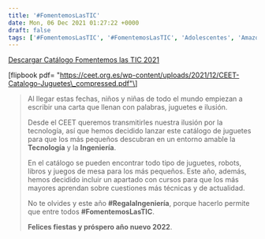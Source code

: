 ```yaml
---
title: '#FomentemosLasTIC'
date: Mon, 06 Dec 2021 01:27:22 +0000
draft: false
tags: ['#FomentemosLasTIC', '#FomentemosLasTIC', 'Adolescentes', 'Amazon University eSports', 'Campaña de Navidad', 'Catálogo de juguetes', 'Catálogos de juguetes tecnológicos', 'Colaboración', 'Colaboraciones', 'Huawei', 'Juguetes', 'Madres', 'Niñas', 'Niños', 'Padres', 'Tecnología', 'Vocación tecnológica']
---
```


[Descargar Catálogo Fomentemos las TIC 2021](https://ceet.org.es/download/catalogo-juguetes-ceet-navidad-2021/)

\[flipbook pdf= "https://ceet.org.es/wp-content/uploads/2021/12/CEET-Catalogo-Juguetes\_compressed.pdf"\]

> Al llegar estas fechas, niños y niñas de todo el mundo empiezan a escribir una carta que llenan con palabras, juguetes e ilusión.
> 
> Desde el CEET queremos transmitirles nuestra ilusión por la tecnología, así que hemos decidido lanzar este catálogo de juguetes para que los más pequeños descubran en un entorno amable la **Tecnología** y la **Ingeniería**.
> 
> En el catálogo se pueden encontrar todo tipo de juguetes, robots, libros y juegos de mesa para los más pequeños. Este año, además, hemos decidido incluir un apartado con cursos para que los más mayores aprendan sobre cuestiones más técnicas y de actualidad.
> 
> No te olvides y este año **#RegalaIngeniería**, porque hacerlo permite que entre todos **#FomentemosLasTIC**.
> 
> **Felices fiestas y próspero año nuevo 2022**.